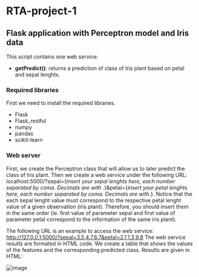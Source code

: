# RTA-project-1
## Flask application with Perceptron model and Iris data
This script contains one web service: 
* **getPredict()**: returns a prediction of class of Iris plant based on petal and sepal lenghts. 
### Required libraries
First we need to install the required libraries.
* Flask
* Flask_restful
* numpy
* pandas
* scikit-learn
### Web server
First, we create the Perceptron class that will allow us to later predict the class of Iris plant. Then we create a web service under the following URL: localhost:5000/?sepal={*insert your sepal lenghts here, each number separated by coma. Decimals are with .*}&petal={*insert your petal lenghts here, each number separated by coma. Decimals are with*.}. Notice that the each sepal lenght value must correspond to the respective petal lenght value of a given observation (iris plant). Therefore, you should insert them in the same order (ie. first value of parameter sepal and first value of parameter petal correspond to the information of the same iris plant). 

The following URL is an example to access the web service: http://127.0.0.1:5000/?sepal=3.5,4.7,6.7&petal=2.1,1.3,9.8
The web service results are formated in HTML code. We create a table that shows the values of the features and the corresponding predicted class. 
Results are given in HTML: 

![image](https://user-images.githubusercontent.com/100626319/168499323-5df4f51f-aef5-445e-b266-10295d3553e9.png)

